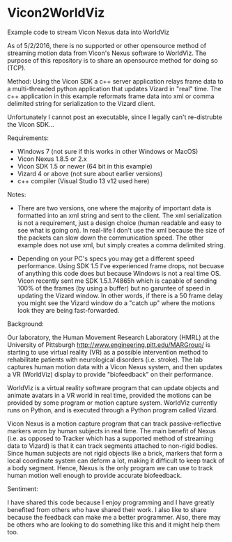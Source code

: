# Vicon2WorldViz
Example code to stream Vicon Nexus data into WorldViz

As of 5/2/2016, there is no supported or other opensource method of streaming motion data from Vicon's Nexus software to WorldViz. The purpose of this repository is to share an opensource method for doing so (TCP).

Method:
  Using the Vicon SDK a c++ server application relays frame data to a multi-threaded python application that updates Vizard in "real" time. The c++ application in this example reformats frame data into xml or comma delimited string for serialization to the Vizard client. 
  
Unfortunately I cannot post an executable, since I legally can't re-distrubte the Vicon SDK...
  
Requirements:
  - Windows 7 (not sure if this works in other Windows or MacOS)
  - Vicon Nexus 1.8.5 or 2.x
  - Vicon SDK 1.5 or newer (64 bit in this example)
  - Vizard 4 or above (not sure about earlier versions)
  - c++ compiler (Visual Studio 13 v12 used here)

Notes:
  - There are two versions, one where the majority of important data is formatted into an xml string and sent to the client. The xml serialization is not a requirement, just a design choice (human readable and easy to see what is going on). In real-life I don't use the xml because the size of the packets can slow down the communication speed. The other example does not use xml, but simply creates a comma delimited string.
  
  - Depending on your PC's specs you may get a different speed performance. Using SDK 1.5 I've experienced frame drops, not becuase of anything this code does but because Windows is not a real time OS. Vicon recently sent me SDK 1.5.1.74865h which is capable of sending 100% of the frames (by using a buffer) but no garuntee of speed in updating the Vizard window. In other words, if there is a 50 frame delay you might see the Vizard window do a "catch up" where the motions look they are being fast-forwarded. 

Background:

  Our laboratory, the Human Movement Research Laboratory (HMRL) at the University of Pittsburgh http://www.engineering.pitt.edu/MARGroup/ is starting to use virtual reality (VR) as a possible intervention method to rehabilitate patients with neurological disorders (i.e. stroke). The lab captures human motion data with a Vicon Nexus system, and then updates a VR (WorldViz) display to provide "biofeedback" on their performance. 

  WorldViz is a virtual reality software program that can update objects and animate avatars in a VR world in real time, provided the motions can be provided by some program or motion capture system. WorldViz currently runs on Python, and is executed through a Python program called Vizard. 
  
  Vicon Nexus is a motion capture program that can track passive-reflective markers worn by human subjects in real time. The main benefit of Nexus (i.e. as opposed to Tracker which has a supported method of streaming data to Vizard) is that it can track segments attached to non-rigid bodies. Since human subjects are not rigid objects like a brick, markers that form a local coordinate system can deform a lot, making it difficult to keep track of a body segment. Hence, Nexus is the only program we can use to track human motion well enough to provide accurate biofeedback.
  
Sentiment:

  I have shared this code because I enjoy programming and I have greatly benefited from others who have shared their work. I also like to share because the feedback can make me a better programmer. Also, there may be others who are looking to do something like this and it might help them too.
  
